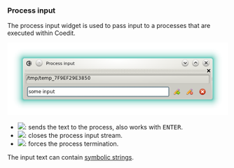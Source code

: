 ### Process input

The process input widget is used to pass input to a processes that are executed within Coedit.

![](img/process_input.png)

- ![](https://raw.githubusercontent.com/BBasile/Coedit/master/icons/other/pencil_go.png): sends the text to the process, also works with <kbd>ENTER</kbd>.
- ![](https://raw.githubusercontent.com/BBasile/Coedit/master/icons/other/pencil_delete.png): closes the process input stream.
- ![](https://raw.githubusercontent.com/BBasile/Coedit/master/icons/other/cancel.png): forces the process termination.

The input text can contain [symbolic strings](features_symbolic_strings).
